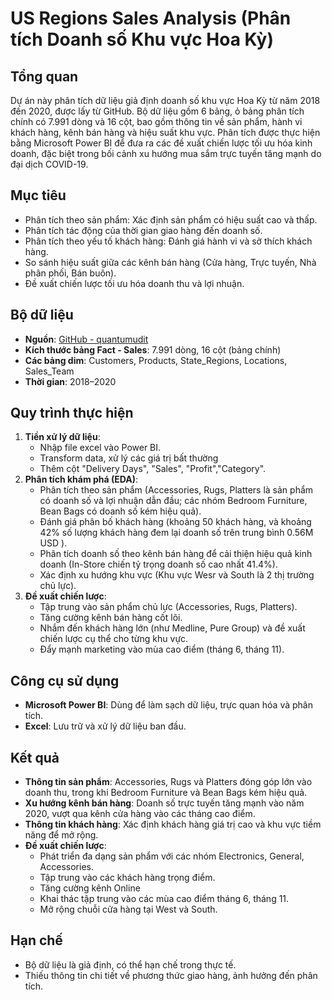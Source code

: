 # US Regions Sales Analysis (Phân tích Doanh số Khu vực Hoa Kỳ)
## Tổng quan
Dự án này phân tích dữ liệu giả định doanh số khu vực Hoa Kỳ từ năm 2018 đến 2020, được lấy từ GitHub. Bộ dữ liệu gồm 6 bảng, ỏ bảng phân tích chính có 7.991 dòng và 16 cột, bao gồm thông tin về sản phẩm, hành vi khách hàng, kênh bán hàng và hiệu suất khu vực. Phân tích được thực hiện bằng Microsoft Power BI để đưa ra các đề xuất chiến lược tối ưu hóa kinh doanh, đặc biệt trong bối cảnh xu hướng mua sắm trực tuyến tăng mạnh do đại dịch COVID-19.

## Mục tiêu
- Phân tích theo sản phẩm: Xác định sản phẩm có hiệu suất cao và thấp.
- Phân tích tác động của thời gian giao hàng đến doanh số.
- Phân tích theo yếu tố khách hàng: Đánh giá hành vi và sở thích khách hàng.
- So sánh hiệu suất giữa các kênh bán hàng (Cửa hàng, Trực tuyến, Nhà phân phối, Bán buôn).
- Đề xuất chiến lược tối ưu hóa doanh thu và lợi nhuận.

## Bộ dữ liệu
- **Nguồn**: [GitHub - quantumudit](https://github.com/quantumudit)
- **Kích thước bảng Fact - Sales**: 7.991 dòng, 16 cột (bảng chính)
- **Các bảng dim**: Customers, Products, State_Regions, Locations, Sales_Team
- **Thời gian**: 2018–2020


## Quy trình thực hiện
1. **Tiền xử lý dữ liệu**:
   - Nhập file excel vào Power BI.
   - Transform data, xử lý các giá trị bất thường
   - Thêm cột "Delivery Days", "Sales", "Profit","Category".
2. **Phân tích khám phá (EDA)**:
   - Phân tích theo sản phẩm (Accessories, Rugs, Platters là sản phẩm có doanh số và lợi nhuận dẫn đầu; các nhóm Bedroom Furniture, Bean Bags có doanh số kém hiệu quả).
   - Đánh giá phân bố khách hàng (khoảng 50 khách hàng, và khoảng 42% số lượng khách hàng đem lại doanh số trên trung bình 0.56M USD ).
   - Phân tích doanh số theo kênh bán hàng để cải thiện hiệu quả kinh doanh (In-Store chiến tỷ trọng doanh số cao nhất 41.4%).
   - Xác định xu hướng khu vực (Khu vực Wesr và South là 2 thị trường chủ lực).
3. **Đề xuất chiến lược**:
   - Tập trung vào sản phẩm chủ lực (Accessories, Rugs, Platters).
   - Tăng cường kênh bán hàng cốt lõi.
   - Nhắm đến khách hàng lớn (như Medline, Pure Group) và đề xuất chiến lược cụ thể cho từng khu vực.
   - Đẩy mạnh marketing vào mùa cao điểm (tháng 6, tháng 11).

## Công cụ sử dụng
- **Microsoft Power BI**: Dùng để làm sạch dữ liệu, trực quan hóa và phân tích.
- **Excel**: Lưu trữ và xử lý dữ liệu ban đầu.

## Kết quả
- **Thông tin sản phẩm**: Accessories, Rugs và Platters đóng góp lớn vào doanh thu, trong khi Bedroom Furniture và Bean Bags kém hiệu quả.
- **Xu hướng kênh bán hàng**: Doanh số trực tuyến tăng mạnh vào năm 2020, vượt qua kênh cửa hàng vào các tháng cao điểm.
- **Thông tin khách hàng**: Xác định khách hàng giá trị cao và khu vực tiềm năng để mở rộng.
- **Đề xuất chiến lược**:
   - Phát triển đa dạng sản phẩm với các nhóm Electronics, General, Accessories.
   - Tập trung vào các khách hàng trọng điểm.
   - Tăng cường kênh Online
   - Khai thác tập trung vào các mùa cao điểm tháng 6, tháng 11.
   - Mở rộng chuỗi cửa hàng tại West và South.

## Hạn chế
- Bộ dữ liệu là giả định, có thể hạn chế trong thực tế.
- Thiếu thông tin chi tiết về phương thức giao hàng, ảnh hưởng đến phân tích.
